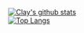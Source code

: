 [![Clay's github stats](https://github-readme-stats.vercel.app/api?username=ccs96307&theme=gruvbox)](https://github.com/ccs96307/github-readme-stats)  
[![Top Langs](https://github-readme-stats.vercel.app/api/top-langs/?username=ccs96307&layout=compact&theme=gruvbox)](https://github.com/ccs96307/github-readme-stats)
